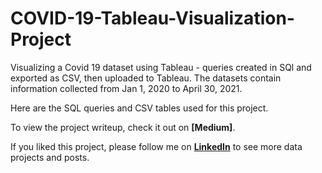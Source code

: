 # COVID-19-Tableau-Visualization-Project

Visualizing a Covid 19 dataset using Tableau - queries created in SQl and exported as CSV, then uploaded to Tableau.
The datasets contain information collected from Jan 1, 2020 to April 30, 2021.

Here are the SQL queries and CSV tables used for this project. 

To view the project writeup, check it out on **[Medium]**.

If you liked this project, please follow me on **[LinkedIn](https://www.linkedin.com/in/sarahrajani1/)** to see more data projects and posts.
